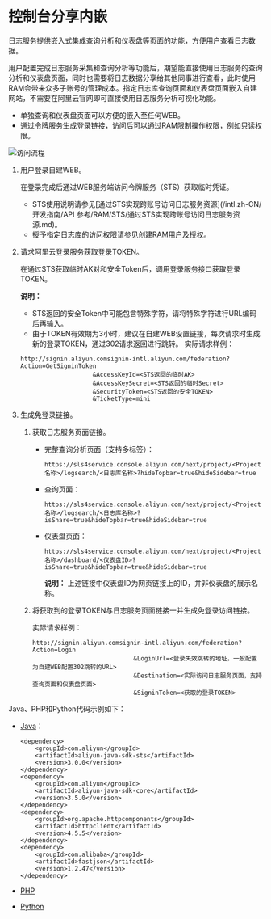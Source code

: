 # 控制台分享内嵌

日志服务提供嵌入式集成查询分析和仪表盘等页面的功能，方便用户查看日志数据。

用户配置完成日志服务采集和查询分析等功能后，期望能直接使用日志服务的查询分析和仪表盘页面，同时也需要将日志数据分享给其他同事进行查看，此时使用RAM会带来众多子账号的管理成本。指定日志库查询页面和仪表盘页面嵌入自建网站，不需要在阿里云官网即可直接使用日志服务分析可视化功能。

-   单独查询和仪表盘页面可以方便的嵌入至任何WEB。
-   通过令牌服务生成登录链接，访问后可以通过RAM限制操作权限，例如只读权限。

![访问流程](../images/p6443.png "访问流程")

1.  用户登录自建WEB。

    在登录完成后通过WEB服务端访问令牌服务（STS）获取临时凭证。

    -   STS使用说明请参见[通过STS实现跨账号访问日志服务资源](/intl.zh-CN/开发指南/API 参考/RAM/STS/通过STS实现跨账号访问日志服务资源.md)。
    -   授予指定日志库的访问权限请参见[创建RAM用户及授权](/intl.zh-CN/开发指南/访问控制RAM/创建RAM用户及授权.md)。
2.  请求阿里云登录服务获取登录TOKEN。

    在通过STS获取临时AK对和安全Token后，调用登录服务接口获取登录TOKEN。

    **说明：**

    -   STS返回的安全Token中可能包含特殊字符，请将特殊字符进行URL编码后再输入。
    -   由于TOKEN有效期为3小时，建议在自建WEB设置链接，每次请求时生成新的登录TOKEN，通过302请求返回进行跳转。
    实际请求样例：

    ```
    http://signin.aliyun.comsignin-intl.aliyun.com/federation?Action=GetSigninToken
                        &AccessKeyId=<STS返回的临时AK>
                        &AccessKeySecret=<STS返回的临时Secret>
                        &SecurityToken=<STS返回的安全TOKEN>
                        &TicketType=mini
    ```

3.  生成免登录链接。

    1.  获取日志服务页面链接。

        -   完整查询分析页面（支持多标签）：

            ```
            https://sls4service.console.aliyun.com/next/project/<Project名称>/logsearch/<日志库名称>?hideTopbar=true&hideSidebar=true
            ```

        -   查询页面：

            ```
            https://sls4service.console.aliyun.com/next/project/<Project名称>/logsearch/<日志库名称>?isShare=true&hideTopbar=true&hideSidebar=true
            ```

        -   仪表盘页面：

            ```
            https://sls4service.console.aliyun.com/next/project/<Project名称>/dashboard/<仪表盘ID>?isShare=true&hideTopbar=true&hideSidebar=true
            ```

            **说明：** 上述链接中仪表盘ID为网页链接上的ID，并非仪表盘的展示名称。

    2.  将获取到的登录TOKEN与日志服务页面链接一并生成免登录访问链接。

        实际请求样例：

        ```
        http://signin.aliyun.comsignin-intl.aliyun.com/federation?Action=Login
                                    &LoginUrl=<登录失效跳转的地址，一般配置为自建WEB配置302跳转的URL>
                                    &Destination=<实际访问日志服务页面，支持查询页面和仪表盘页面>
                                    &SigninToken=<获取的登录TOKEN>
        ```


Java、PHP和Python代码示例如下：

-   [Java](https://samplecode.oss-cn-hangzhou.aliyuncs.com/slsconsole.java?spm=a2c4g.11186623.2.6.LewJJX&file=slsconsole.java)：

    ```
    <dependency>
        <groupId>com.aliyun</groupId>
        <artifactId>aliyun-java-sdk-sts</artifactId>
        <version>3.0.0</version>
    </dependency>
    <dependency>
        <groupId>com.aliyun</groupId>
        <artifactId>aliyun-java-sdk-core</artifactId>
        <version>3.5.0</version>
    </dependency>
    <dependency>
        <groupId>org.apache.httpcomponents</groupId>
        <artifactId>httpclient</artifactId>
        <version>4.5.5</version>
    </dependency>
    <dependency>
        <groupId>com.alibaba</groupId>
        <artifactId>fastjson</artifactId>
        <version>1.2.47</version>
    </dependency>
    ```

-   [PHP](https://samplecode.oss-cn-hangzhou.aliyuncs.com/slsconsole.php?spm=a2c4g.11186623.2.7.LewJJX)
-   [Python](https://samplecode.oss-cn-hangzhou.aliyuncs.com/slsconsole.py?spm=a2c4g.11186623.2.8.LewJJX&file=slsconsole.py)

